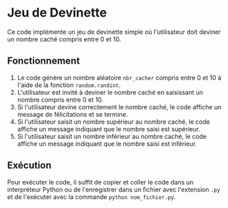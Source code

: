 # Jeu de Devinette


Ce code implémente un jeu de devinette simple où l'utilisateur doit deviner un nombre caché compris entre 0 et 10.

## Fonctionnement

1. Le code génère un nombre aléatoire `nbr_cacher` compris entre 0 et 10 à l'aide de la fonction `random.randint`.
2. L'utilisateur est invité à deviner le nombre caché en saisissant un nombre compris entre 0 et 10.
3. Si l'utilisateur devine correctement le nombre caché, le code affiche un message de félicitations et se termine.
4. Si l'utilisateur saisit un nombre supérieur au nombre caché, le code affiche un message indiquant que le nombre saisi est supérieur.
5. Si l'utilisateur saisit un nombre inférieur au nombre caché, le code affiche un message indiquant que le nombre saisi est inférieur.

## Exécution

Pour exécuter le code, il suffit de copier et coller le code dans un interpréteur Python ou de l'enregistrer dans un fichier avec l'extension `.py` et de l'exécuter avec la commande `python nom_fichier.py`.